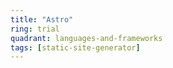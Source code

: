 ```yaml
---
title: "Astro"
ring: trial
quadrant: languages-and-frameworks
tags: [static-site-generator]
---
```

